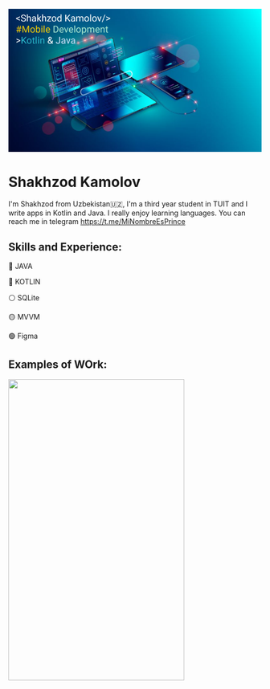 ![Mobile Development](https://github.com/shakhzod99/shakhzod99/blob/main/Shakhzod_MobDevBanner.png)
# Shakhzod Kamolov

I'm Shakhzod from Uzbekistan:uzbekistan:, I'm a third year student in TUIT and I write apps in Kotlin and Java. I really enjoy learning languages. You can reach me in telegram https://t.me/MiNombreEsPrince


##  Skills and Experience:  
:red_circle: JAVA  

:large_blue_circle: KOTLIN 

:white_circle: SQLite

:yellow_circle: MVVM

:green_circle: Figma

##  Examples of WOrk:  

<img src="https://github.com/shakhzod99/CryptoStats/blob/master/CryptoStats.gif"  width="350" height="600"/>
<!--
**shakhzod99/shakhzod99** is a ✨ _special_ ✨ repository because its `README.md` (this file) appears on your GitHub profile.

